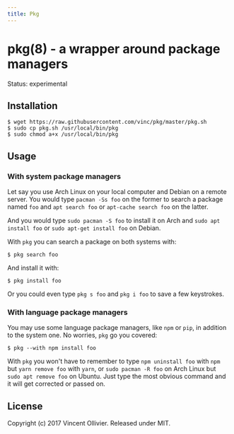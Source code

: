 ```yaml
---
title: Pkg
---
```

# pkg(8) - a wrapper around package managers

Status: experimental


## Installation

    $ wget https://raw.githubusercontent.com/vinc/pkg/master/pkg.sh
    $ sudo cp pkg.sh /usr/local/bin/pkg
    $ sudo chmod a+x /usr/local/bin/pkg


## Usage

### With system package managers

Let say you use Arch Linux on your local computer and Debian on a remote server.
You would type `pacman -Ss foo` on the former to search a package named `foo` 
and `apt search foo` or `apt-cache search foo` on the latter.

And you would type `sudo pacman -S foo` to install it on Arch and
`sudo apt install foo` or `sudo apt-get install foo` on Debian.

With `pkg` you can search a package on both systems with:

    $ pkg search foo

And install it with:

    $ pkg install foo

Or you could even type `pkg s foo` and `pkg i foo` to save a few keystrokes.

### With language package managers

You may use some language package managers, like `npm` or `pip`, in addition
to the system one. No worries, `pkg` go you covered:

    $ pkg --with npm install foo

With `pkg` you won't have to remember to type `npm uninstall foo` with `npm`
but `yarn remove foo` with `yarn`, or `sudo pacman -R foo` on Arch Linux but
`sudo apt remove foo` on Ubuntu. Just type the most obvious command and it
will get corrected or passed on.


License
-------

Copyright (c) 2017 Vincent Ollivier. Released under MIT.
